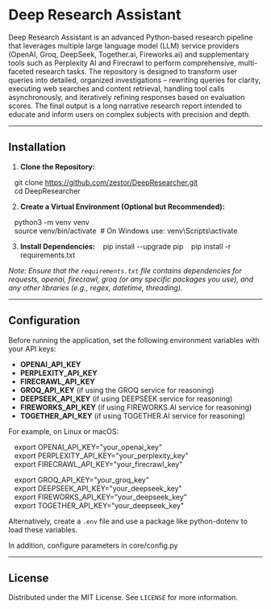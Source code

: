 # Deep Research Assistant

Deep Research Assistant is an advanced Python-based research pipeline that leverages multiple large language model (LLM) service providers (OpenAI, Groq, DeepSeek, Together.ai, Fireworks.ai) and supplementary tools such as Perplexity AI and Firecrawl to perform comprehensive, multi-faceted research tasks. The repository is designed to transform user queries into detailed, organized investigations – rewriting queries for clarity, executing web searches and content retrieval, handling tool calls asynchronously, and iteratively refining responses based on evaluation scores. The final output is a long narrative research report intended to educate and inform users on complex subjects with precision and depth.

---

## Installation

1. **Clone the Repository:**

   git clone https://github.com/zestor/DeepResearcher.git  
   cd DeepResearcher

2. **Create a Virtual Environment (Optional but Recommended):**

   python3 -m venv venv  
   source venv/bin/activate  # On Windows use: venv\Scripts\activate

3. **Install Dependencies:**
   pip install --upgrade pip
   pip install -r requirements.txt

*Note: Ensure that the `requirements.txt` file contains dependencies for requests, openai, firecrawl, groq (or any specific packages you use), and any other libraries (e.g., regex, datetime, threading).*

---

## Configuration

Before running the application, set the following environment variables with your API keys:

- **OPENAI_API_KEY**  
- **PERPLEXITY_API_KEY**  
- **FIRECRAWL_API_KEY**
- **GROQ_API_KEY** (if using the GROQ service for reasoning)
- **DEEPSEEK_API_KEY** (if using DEEPSEEK service for reasoning)
- **FIREWORKS_API_KEY** (if using FIREWORKS.AI service for reasoning)
- **TOGETHER_API_KEY** (if using TOGETHER.AI service for reasoning)


For example, on Linux or macOS:

   export OPENAI_API_KEY="your_openai_key"  
   export PERPLEXITY_API_KEY="your_perplexity_key"  
   export FIRECRAWL_API_KEY="your_firecrawl_key"

   export GROQ_API_KEY="your_groq_key"  
   export DEEPSEEK_API_KEY="your_deepseek_key"  
   export FIREWORKS_API_KEY="your_deepseek_key"  
   export TOGETHER_API_KEY="your_deepseek_key"  


Alternatively, create a `.env` file and use a package like python-dotenv to load these variables.

In addition, configure parameters in core/config.py

---

## License

Distributed under the MIT License. See `LICENSE` for more information.
